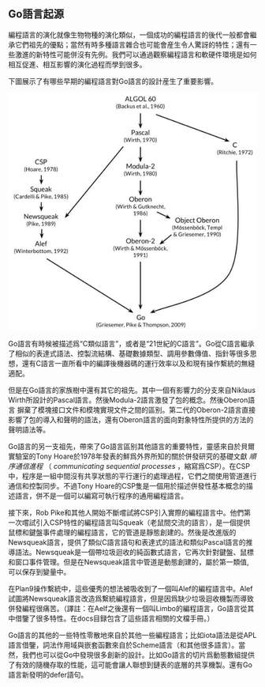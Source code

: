 ## Go語言起源

編程語言的演化就像生物物種的演化類似，一個成功的編程語言的後代一般都會繼承它們祖先的優點；當然有時多種語言雜合也可能會産生令人驚訝的特性；還有一些激進的新特性可能併沒有先例。我們可以通過觀察編程語言和軟硬件環境是如何相互促進、相互影響的演化過程而學到很多。

下圖展示了有哪些早期的編程語言對Go語言的設計産生了重要影響。

![](../images/ch0-01.png)

Go語言有時候被描述爲“C類似語言”，或者是“21世紀的C語言”。Go從C語言繼承了相似的表達式語法、控製流結構、基礎數據類型、調用參數傳值、指針等很多思想，還有C語言一直所看中的編譯後機器碼的運行效率以及和現有操作繫統的無縫適配。

但是在Go語言的家族樹中還有其它的祖先。其中一個有影響力的分支來自Niklaus Wirth所設計的Pascal語言。然後Modula-2語言激發了包的概念。然後Oberon語言 摒棄了模塊接口文件和模塊實現文件之間的區别。第二代的Oberon-2語言直接影響了包的導入和聲明的語法，還有Oberon語言的面向對象特性所提供的方法的聲明語法等。

Go語言的另一支祖先，帶來了Go語言區别其他語言的重要特性，靈感來自於貝爾實驗室的Tony Hoare於1978年發表的鮮爲外界所知的關於併發研究的基礎文獻 *順序通信進程* （ *communicating sequential processes* ，縮寫爲CSP）。在CSP中，程序是一組中間沒有共享狀態的平行運行的處理過程，它們之間使用管道進行通信和控製同步。不過Tony Hoare的CSP隻是一個用於描述併發性基本概念的描述語言，併不是一個可以編寫可執行程序的通用編程語言。

接下來，Rob Pike和其他人開始不斷嚐試將CSP引入實際的編程語言中。他們第一次嚐試引入CSP特性的編程語言叫Squeak（老鼠間交流的語言），是一個提供鼠標和鍵盤事件處理的編程語言，它的管道是靜態創建的。然後是改進版的Newsqueak語言，提供了類似C語言語句和表達式的語法和類似Pascal語言的推導語法。Newsqueak是一個帶垃圾迴收的純函數式語言，它再次針對鍵盤、鼠標和窗口事件管理。但是在Newsqueak語言中管道是動態創建的，屬於第一類值, 可以保存到變量中。

在Plan9操作繫統中，這些優秀的想法被吸收到了一個叫Alef的編程語言中。Alef試圖將Newsqueak語言改造爲繫統編程語言，但是因爲缺少垃圾迴收機製而導致併發編程很痛苦。（譯註：在Aelf之後還有一個叫Limbo的編程語言，Go語言從其中借鑒了很多特性。在docs目録包含了這些語言相關的文檔手冊。）

Go語言的其他的一些特性零散地來自於其他一些編程語言；比如iota語法是從APL語言借鑒，詞法作用域與嵌套函數來自於Scheme語言（和其他很多語言）。當然，我們也可以從Go中發現很多創新的設計。比如Go語言的切片爲動態數組提供了有效的隨機存取的性能，這可能會讓人聯想到鏈表的底層的共享機製。還有Go語言新發明的defer語句。
